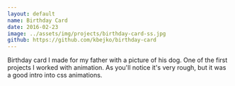 ```yaml
---
layout: default
name: Birthday Card
date: 2016-02-23
image: ../assets/img/projects/birthday-card-ss.jpg
github: https://github.com/kbejko/birthday-card
---
```


Birthday card I made for my father with a picture of his dog. One of the first projects I worked with animation. As you'll notice it's very rough, but it was a good intro into css animations.
